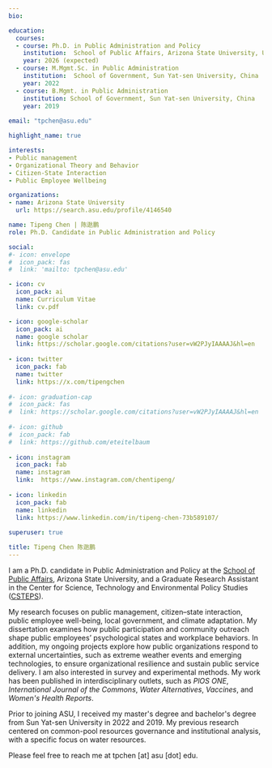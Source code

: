 ```yaml
---
bio: 

education:
  courses:
  - course: Ph.D. in Public Administration and Policy
    institution:  School of Public Affairs, Arizona State University, USA
    year: 2026 (expected)
  - course: M.Mgmt.Sc. in Public Administration 
    institution:  School of Government, Sun Yat-sen University, China
    year: 2022
  - course: B.Mgmt. in Public Administration
    institution: School of Government, Sun Yat-sen University, China
    year: 2019
    
email: "tpchen@asu.edu"

highlight_name: true

interests:
- Public management
- Organizational Theory and Behavior
- Citizen-State Interaction
- Public Employee Wellbeing

organizations:
- name: Arizona State University
  url: https://search.asu.edu/profile/4146540

name: Tipeng Chen | 陈逖鹏
role: Ph.D. Candidate in Public Administration and Policy  

social:
#- icon: envelope
#  icon_pack: fas
#  link: 'mailto: tpchen@asu.edu'

- icon: cv
  icon_pack: ai
  name: Curriculum Vitae
  link: cv.pdf

- icon: google-scholar
  icon_pack: ai
  name: google scholar
  link: https://scholar.google.com/citations?user=vW2PJyIAAAAJ&hl=en
  
- icon: twitter
  icon_pack: fab
  name: twitter
  link: https://x.com/tipengchen
  
#- icon: graduation-cap
#  icon_pack: fas
#  link: https://scholar.google.com/citations?user=vW2PJyIAAAAJ&hl=en
  
#- icon: github
#  icon_pack: fab
#  link: https://github.com/eteitelbaum
  
- icon: instagram
  icon_pack: fab
  name: instagram
  link:  https://www.instagram.com/chentipeng/
  
- icon: linkedin
  icon_pack: fab
  name: linkedin
  link: https://www.linkedin.com/in/tipeng-chen-73b589107/
  
superuser: true

title: Tipeng Chen 陈逖鹏
---
```



I am a Ph.D. candidate in Public Administration and Policy at the [School of Public Affairs](https://spa.asu.edu/), Arizona State University, and a Graduate Research Assistant in the Center for Science, Technology and Environmental Policy Studies ([CSTEPS](https://csteps.asu.edu/)).

My research focuses on public management, citizen–state interaction, public employee well-being, local government, and climate adaptation. My dissertation examines how public participation and community outreach shape public employees’ psychological states and workplace behaviors. In addition, my ongoing projects explore how public organizations respond to external uncertainties, such as extreme weather events and emerging technologies, to ensure organizational resilience and sustain public service delivery. I am also interested in survey and experimental methods. My work has been published in interdisciplinary outlets, such as *PlOS ONE*, *International Journal of the Commons*, *Water Alternatives*, *Vaccines*, and *Women's Health Reports*.

Prior to joining ASU, I received my master's degree and bachelor's degree from Sun Yat-sen University in 2022 and 2019. My previous research centered on common-pool resources governance and institutional analysis, with a specific focus on water resources.

Please feel free to reach me at tpchen [at] asu [dot] edu.

<!--
{{< icon name="download" pack="fas" >}} Download my {{< staticref "uploads/cv.pdf" "newtab" >}}curriculum vitae{{< /staticref >}}.
-->
